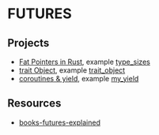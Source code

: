 # FUTURES

## Projects
- [Fat Pointers in Rust][def3], example [type_sizes][def6]
- [trait Object][def3], example [trait_object][def2]
- [coroutines & yield][def4], example [my_yield][def5]

## Resources
- [books-futures-explained][def]

[def]: https://github.com/verhovsky/books-futures-explained/blob/master/src
[def2]: ./trait_object/
[def3]: https://github.com/verhovsky/books-futures-explained/blob/master/src/2_waker_context.md#fat-pointers-in-rust
[def4]: https://github.com/verhovsky/books-futures-explained/blob/master/src/3_generators_async_await.md#how-generators-work
[def5]: ./my_yield/
[def6]: ./type_sizes/